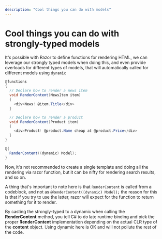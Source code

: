 ```yaml
---
description: "Cool things you can do with models"
---
```

# Cool things you can do with strongly-typed models

It's possible with Razor to define functions for rendering HTML, we can leverage our strongly typed models when doing this, and even provide overloads for different types of models, that will automatically called for different models using `dynamic`

```csharp
@functions
{
  // Declare how to render a news item
  void RenderContent(NewsItem item)
  {
    <div>News! @item.Title</div>
  }

  // Declare how to render a product
  void RenderContent(Product item)
  {
    <div>Product! @product.Name cheap at @product.Price</div>
  }
}

@{
  RenderContent((dynamic) Model);
}
```

Now, it's not recommended to create a single template and doing all the rendering via razor function, but it can be nifty for rendering search results, and so on.

A thing that's important to note here is that `RenderContent` is called from a codeblock, and not as `@RenderContent((dynamic) Model);` the reason for this is that if you try to use the latter, razor will expect for the function to return something for it to render.

By casting the strongly-typed to a dynamic when calling the **RenderContent** method, you tell C# to do late runtime binding and pick the proper **RenderContent** implementation depending on the actual CLR type of the **content** object. Using dynamic here is OK and will not pollute the rest of the code.
